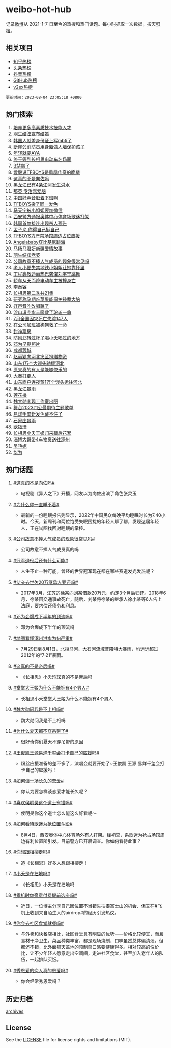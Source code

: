 # weibo-hot-hub

记录[微博](https://www.weibo.com)从 2021-1-7 日至今的热搜和热门话题。每小时抓取一次数据，按天[归档](archives)。

## 相关项目

- [知乎热榜](https://github.com/lonnyzhang423/zhihu-hot-hub)
- [头条热榜](https://github.com/lonnyzhang423/toutiao-hot-hub)
- [抖音热榜](https://github.com/lonnyzhang423/douyin-hot-hub)
- [GitHub热榜](https://github.com/lonnyzhang423/github-hot-hub)
- [v2ex热榜](https://github.com/lonnyzhang423/v2ex-hot-hub)


`更新时间：2023-08-04 23:05:18 +0800`

## 热门搜索

1. [培养更多高素质技术技能人才](https://m.weibo.cn/search?containerid=100103type%3D1%26t%3D10%26q%3D%23%E5%9F%B9%E5%85%BB%E6%9B%B4%E5%A4%9A%E9%AB%98%E7%B4%A0%E8%B4%A8%E6%8A%80%E6%9C%AF%E6%8A%80%E8%83%BD%E4%BA%BA%E6%89%8D%23&stream_entry_id=51&isnewpage=1&extparam=seat%3D1%26pos%3D0%26cate%3D10103%26dgr%3D0%26filter_type%3Drealtimehot%26c_type%3D51%26stream_entry_id%3D51%26display_time%3D1691161517%26pre_seqid%3D1691161517138027225177&luicode=10000011&lfid=106003type%253D25%2526t%253D3%2526disable_hot%253D1%2526filter_type%253Drealtimehot)
1. [羽生结弦宣布结婚](https://m.weibo.cn/search?containerid=100103type%3D1%26t%3D10%26q%3D%23%E7%BE%BD%E7%94%9F%E7%BB%93%E5%BC%A6%E5%AE%A3%E5%B8%83%E7%BB%93%E5%A9%9A%23&stream_entry_id=31&isnewpage=1&extparam=seat%3D1%26band_rank%3D1%26cate%3D5001%26lcate%3D5001%26stream_entry_id%3D31%26realpos%3D1%26pos%3D0%26q%3D%2523%25E7%25BE%25BD%25E7%2594%259F%25E7%25BB%2593%25E5%25BC%25A6%25E5%25AE%25A3%25E5%25B8%2583%25E7%25BB%2593%25E5%25A9%259A%2523%26flag%3D4%26dgr%3D0%26filter_type%3Drealtimehot%26c_type%3D31%26display_time%3D1691161517%26pre_seqid%3D1691161517138027225177&luicode=10000011&lfid=106003type%253D25%2526t%253D3%2526disable_hot%253D1%2526filter_type%253Drealtimehot)
1. [韩国人就差身份证上写mbti了](https://m.weibo.cn/search?containerid=100103type%3D1%26t%3D10%26q%3D%E9%9F%A9%E5%9B%BD%E4%BA%BA%E5%B0%B1%E5%B7%AE%E8%BA%AB%E4%BB%BD%E8%AF%81%E4%B8%8A%E5%86%99mbti%E4%BA%86&stream_entry_id=31&isnewpage=1&extparam=seat%3D1%26band_rank%3D2%26cate%3D5001%26lcate%3D5001%26stream_entry_id%3D31%26realpos%3D2%26pos%3D1%26q%3D%25E9%259F%25A9%25E5%259B%25BD%25E4%25BA%25BA%25E5%25B0%25B1%25E5%25B7%25AE%25E8%25BA%25AB%25E4%25BB%25BD%25E8%25AF%2581%25E4%25B8%258A%25E5%2586%2599mbti%25E4%25BA%2586%26flag%3D2%26dgr%3D0%26filter_type%3Drealtimehot%26c_type%3D31%26display_time%3D1691161517%26pre_seqid%3D1691161517138027225177&luicode=10000011&lfid=106003type%253D25%2526t%253D3%2526disable_hot%253D1%2526filter_type%253Drealtimehot)
1. [断崖旁消防员用身躯做人墙保护孩子](https://m.weibo.cn/search?containerid=100103type%3D1%26t%3D10%26q%3D%23%E6%96%AD%E5%B4%96%E6%97%81%E6%B6%88%E9%98%B2%E5%91%98%E7%94%A8%E8%BA%AB%E8%BA%AF%E5%81%9A%E4%BA%BA%E5%A2%99%E4%BF%9D%E6%8A%A4%E5%AD%A9%E5%AD%90%23&stream_entry_id=31&isnewpage=1&extparam=seat%3D1%26band_rank%3D3%26cate%3D5001%26lcate%3D5001%26stream_entry_id%3D31%26realpos%3D3%26pos%3D2%26q%3D%2523%25E6%2596%25AD%25E5%25B4%2596%25E6%2597%2581%25E6%25B6%2588%25E9%2598%25B2%25E5%2591%2598%25E7%2594%25A8%25E8%25BA%25AB%25E8%25BA%25AF%25E5%2581%259A%25E4%25BA%25BA%25E5%25A2%2599%25E4%25BF%259D%25E6%258A%25A4%25E5%25AD%25A9%25E5%25AD%2590%2523%26flag%3D32768%26dgr%3D0%26filter_type%3Drealtimehot%26c_type%3D31%26display_time%3D1691161517%26pre_seqid%3D1691161517138027225177&luicode=10000011&lfid=106003type%253D25%2526t%253D3%2526disable_hot%253D1%2526filter_type%253Drealtimehot)
1. [年轻就要AYA](https://m.weibo.cn/search?containerid=100103type%3D1%26t%3D10%26q%3D%23%E5%B9%B4%E8%BD%BB%E5%B0%B1%E8%A6%81AYA%23&stream_entry_id=31&isnewpage=1&extparam=seat%3D1%26band_rank%3D4%26cate%3D5001%26topic_ad%3D1%26lcate%3D5001%26stream_entry_id%3D31%26pos%3D3%26q%3D%2523%25E5%25B9%25B4%25E8%25BD%25BB%25E5%25B0%25B1%25E8%25A6%2581AYA%2523%26dgr%3D0%26adid%3D198352%26c_type%3D31%26filter_type%3Drealtimehot%26is_ad_pos%3D1%26display_time%3D1691161517%26pre_seqid%3D1691161517138027225177&luicode=10000011&lfid=106003type%253D25%2526t%253D3%2526disable_hot%253D1%2526filter_type%253Drealtimehot)
1. [终于等到长相思电动车名场面](https://m.weibo.cn/search?containerid=100103type%3D1%26t%3D10%26q%3D%23%E7%BB%88%E4%BA%8E%E7%AD%89%E5%88%B0%E9%95%BF%E7%9B%B8%E6%80%9D%E7%94%B5%E5%8A%A8%E8%BD%A6%E5%90%8D%E5%9C%BA%E9%9D%A2%23&stream_entry_id=31&isnewpage=1&extparam=seat%3D1%26band_rank%3D4%26cate%3D5001%26lcate%3D5001%26stream_entry_id%3D31%26realpos%3D4%26pos%3D4%26q%3D%2523%25E7%25BB%2588%25E4%25BA%258E%25E7%25AD%2589%25E5%2588%25B0%25E9%2595%25BF%25E7%259B%25B8%25E6%2580%259D%25E7%2594%25B5%25E5%258A%25A8%25E8%25BD%25A6%25E5%2590%258D%25E5%259C%25BA%25E9%259D%25A2%2523%26flag%3D1%26dgr%3D0%26filter_type%3Drealtimehot%26c_type%3D31%26display_time%3D1691161517%26pre_seqid%3D1691161517138027225177&luicode=10000011&lfid=106003type%253D25%2526t%253D3%2526disable_hot%253D1%2526filter_type%253Drealtimehot)
1. [B站崩了](https://m.weibo.cn/search?containerid=100103type%3D1%26t%3D10%26q%3DB%E7%AB%99%E5%B4%A9%E4%BA%86&stream_entry_id=31&isnewpage=1&extparam=seat%3D1%26band_rank%3D5%26cate%3D5001%26lcate%3D5001%26stream_entry_id%3D31%26realpos%3D5%26pos%3D5%26q%3DB%25E7%25AB%2599%25E5%25B4%25A9%25E4%25BA%2586%26flag%3D0%26dgr%3D0%26filter_type%3Drealtimehot%26c_type%3D31%26display_time%3D1691161517%26pre_seqid%3D1691161517138027225177&luicode=10000011&lfid=106003type%253D25%2526t%253D3%2526disable_hot%253D1%2526filter_type%253Drealtimehot)
1. [曾毅说TFBOYS是凤凰传奇的晚辈](https://m.weibo.cn/search?containerid=100103type%3D1%26t%3D10%26q%3D%23%E6%9B%BE%E6%AF%85%E8%AF%B4TFBOYS%E6%98%AF%E5%87%A4%E5%87%B0%E4%BC%A0%E5%A5%87%E7%9A%84%E6%99%9A%E8%BE%88%23&stream_entry_id=31&isnewpage=1&extparam=seat%3D1%26band_rank%3D6%26cate%3D5001%26lcate%3D5001%26stream_entry_id%3D31%26realpos%3D6%26pos%3D6%26q%3D%2523%25E6%259B%25BE%25E6%25AF%2585%25E8%25AF%25B4TFBOYS%25E6%2598%25AF%25E5%2587%25A4%25E5%2587%25B0%25E4%25BC%25A0%25E5%25A5%2587%25E7%259A%2584%25E6%2599%259A%25E8%25BE%2588%2523%26flag%3D1%26dgr%3D0%26filter_type%3Drealtimehot%26c_type%3D31%26display_time%3D1691161517%26pre_seqid%3D1691161517138027225177&luicode=10000011&lfid=106003type%253D25%2526t%253D3%2526disable_hot%253D1%2526filter_type%253Drealtimehot)
1. [这真的不是向佐吗](https://m.weibo.cn/search?containerid=100103type%3D1%26t%3D10%26q%3D%23%E8%BF%99%E7%9C%9F%E7%9A%84%E4%B8%8D%E6%98%AF%E5%90%91%E4%BD%90%E5%90%97%23&stream_entry_id=31&isnewpage=1&extparam=seat%3D1%26band_rank%3D7%26cate%3D5001%26lcate%3D5001%26stream_entry_id%3D31%26realpos%3D7%26pos%3D7%26q%3D%2523%25E8%25BF%2599%25E7%259C%259F%25E7%259A%2584%25E4%25B8%258D%25E6%2598%25AF%25E5%2590%2591%25E4%25BD%2590%25E5%2590%2597%2523%26flag%3D0%26dgr%3D0%26filter_type%3Drealtimehot%26c_type%3D31%26display_time%3D1691161517%26pre_seqid%3D1691161517138027225177&luicode=10000011&lfid=106003type%253D25%2526t%253D3%2526disable_hot%253D1%2526filter_type%253Drealtimehot)
1. [黑龙江已有4条江河发生洪水](https://m.weibo.cn/search?containerid=100103type%3D1%26t%3D10%26q%3D%23%E9%BB%91%E9%BE%99%E6%B1%9F%E5%B7%B2%E6%9C%894%E6%9D%A1%E6%B1%9F%E6%B2%B3%E5%8F%91%E7%94%9F%E6%B4%AA%E6%B0%B4%23&stream_entry_id=31&isnewpage=1&extparam=seat%3D1%26band_rank%3D8%26cate%3D5001%26lcate%3D5001%26stream_entry_id%3D31%26realpos%3D8%26pos%3D8%26q%3D%2523%25E9%25BB%2591%25E9%25BE%2599%25E6%25B1%259F%25E5%25B7%25B2%25E6%259C%25894%25E6%259D%25A1%25E6%25B1%259F%25E6%25B2%25B3%25E5%258F%2591%25E7%2594%259F%25E6%25B4%25AA%25E6%25B0%25B4%2523%26flag%3D0%26dgr%3D0%26filter_type%3Drealtimehot%26c_type%3D31%26display_time%3D1691161517%26pre_seqid%3D1691161517138027225177&luicode=10000011&lfid=106003type%253D25%2526t%253D3%2526disable_hot%253D1%2526filter_type%253Drealtimehot)
1. [那英 专治恋爱脑](https://m.weibo.cn/search?containerid=100103type%3D1%26t%3D10%26q%3D%E9%82%A3%E8%8B%B1+%E4%B8%93%E6%B2%BB%E6%81%8B%E7%88%B1%E8%84%91&stream_entry_id=31&isnewpage=1&extparam=seat%3D1%26band_rank%3D9%26cate%3D5001%26lcate%3D5001%26stream_entry_id%3D31%26realpos%3D9%26pos%3D9%26q%3D%25E9%2582%25A3%25E8%258B%25B1%2520%25E4%25B8%2593%25E6%25B2%25BB%25E6%2581%258B%25E7%2588%25B1%25E8%2584%2591%26flag%3D0%26dgr%3D0%26filter_type%3Drealtimehot%26c_type%3D31%26display_time%3D1691161517%26pre_seqid%3D1691161517138027225177&luicode=10000011&lfid=106003type%253D25%2526t%253D3%2526disable_hot%253D1%2526filter_type%253Drealtimehot)
1. [中国好声音赶着下班啊](https://m.weibo.cn/search?containerid=100103type%3D1%26t%3D10%26q%3D%E4%B8%AD%E5%9B%BD%E5%A5%BD%E5%A3%B0%E9%9F%B3%E8%B5%B6%E7%9D%80%E4%B8%8B%E7%8F%AD%E5%95%8A&stream_entry_id=31&isnewpage=1&extparam=seat%3D1%26band_rank%3D10%26cate%3D5001%26lcate%3D5001%26stream_entry_id%3D31%26realpos%3D10%26pos%3D10%26q%3D%25E4%25B8%25AD%25E5%259B%25BD%25E5%25A5%25BD%25E5%25A3%25B0%25E9%259F%25B3%25E8%25B5%25B6%25E7%259D%2580%25E4%25B8%258B%25E7%258F%25AD%25E5%2595%258A%26flag%3D0%26dgr%3D0%26filter_type%3Drealtimehot%26c_type%3D31%26display_time%3D1691161517%26pre_seqid%3D1691161517138027225177&luicode=10000011&lfid=106003type%253D25%2526t%253D3%2526disable_hot%253D1%2526filter_type%253Drealtimehot)
1. [TFBOYS染了同一发色](https://m.weibo.cn/search?containerid=100103type%3D1%26t%3D10%26q%3D%23TFBOYS%E6%9F%93%E4%BA%86%E5%90%8C%E4%B8%80%E5%8F%91%E8%89%B2%23&stream_entry_id=31&isnewpage=1&extparam=seat%3D1%26band_rank%3D11%26cate%3D5001%26lcate%3D5001%26stream_entry_id%3D31%26realpos%3D11%26pos%3D11%26q%3D%2523TFBOYS%25E6%259F%2593%25E4%25BA%2586%25E5%2590%258C%25E4%25B8%2580%25E5%258F%2591%25E8%2589%25B2%2523%26flag%3D2%26dgr%3D0%26filter_type%3Drealtimehot%26c_type%3D31%26display_time%3D1691161517%26pre_seqid%3D1691161517138027225177&luicode=10000011&lfid=106003type%253D25%2526t%253D3%2526disable_hot%253D1%2526filter_type%253Drealtimehot)
1. [马天宇被小姐姐要加微信](https://m.weibo.cn/search?containerid=100103type%3D1%26t%3D10%26q%3D%23%E9%A9%AC%E5%A4%A9%E5%AE%87%E8%A2%AB%E5%B0%8F%E5%A7%90%E5%A7%90%E8%A6%81%E5%8A%A0%E5%BE%AE%E4%BF%A1%23&stream_entry_id=31&isnewpage=1&extparam=seat%3D1%26band_rank%3D12%26cate%3D5001%26lcate%3D5001%26stream_entry_id%3D31%26realpos%3D12%26pos%3D12%26q%3D%2523%25E9%25A9%25AC%25E5%25A4%25A9%25E5%25AE%2587%25E8%25A2%25AB%25E5%25B0%258F%25E5%25A7%2590%25E5%25A7%2590%25E8%25A6%2581%25E5%258A%25A0%25E5%25BE%25AE%25E4%25BF%25A1%2523%26flag%3D2%26dgr%3D0%26filter_type%3Drealtimehot%26c_type%3D31%26display_time%3D1691161517%26pre_seqid%3D1691161517138027225177&luicode=10000011&lfid=106003type%253D25%2526t%253D3%2526disable_hot%253D1%2526filter_type%253Drealtimehot)
1. [西安警方通报奥体中心体育场歌迷打架](https://m.weibo.cn/search?containerid=100103type%3D1%26t%3D10%26q%3D%23%E8%A5%BF%E5%AE%89%E8%AD%A6%E6%96%B9%E9%80%9A%E6%8A%A5%E5%A5%A5%E4%BD%93%E4%B8%AD%E5%BF%83%E4%BD%93%E8%82%B2%E5%9C%BA%E6%AD%8C%E8%BF%B7%E6%89%93%E6%9E%B6%23&stream_entry_id=31&isnewpage=1&extparam=seat%3D1%26band_rank%3D13%26cate%3D5001%26lcate%3D5001%26stream_entry_id%3D31%26realpos%3D13%26pos%3D13%26q%3D%2523%25E8%25A5%25BF%25E5%25AE%2589%25E8%25AD%25A6%25E6%2596%25B9%25E9%2580%259A%25E6%258A%25A5%25E5%25A5%25A5%25E4%25BD%2593%25E4%25B8%25AD%25E5%25BF%2583%25E4%25BD%2593%25E8%2582%25B2%25E5%259C%25BA%25E6%25AD%258C%25E8%25BF%25B7%25E6%2589%2593%25E6%259E%25B6%2523%26flag%3D1%26dgr%3D0%26filter_type%3Drealtimehot%26c_type%3D31%26display_time%3D1691161517%26pre_seqid%3D1691161517138027225177&luicode=10000011&lfid=106003type%253D25%2526t%253D3%2526disable_hot%253D1%2526filter_type%253Drealtimehot)
1. [韩国首尔接连出现杀人预告](https://m.weibo.cn/search?containerid=100103type%3D1%26t%3D10%26q%3D%23%E9%9F%A9%E5%9B%BD%E9%A6%96%E5%B0%94%E6%8E%A5%E8%BF%9E%E5%87%BA%E7%8E%B0%E6%9D%80%E4%BA%BA%E9%A2%84%E5%91%8A%23&stream_entry_id=31&isnewpage=1&extparam=seat%3D1%26band_rank%3D14%26cate%3D5001%26lcate%3D5001%26stream_entry_id%3D31%26realpos%3D14%26pos%3D14%26q%3D%2523%25E9%259F%25A9%25E5%259B%25BD%25E9%25A6%2596%25E5%25B0%2594%25E6%258E%25A5%25E8%25BF%259E%25E5%2587%25BA%25E7%258E%25B0%25E6%259D%2580%25E4%25BA%25BA%25E9%25A2%2584%25E5%2591%258A%2523%26flag%3D0%26dgr%3D0%26filter_type%3Drealtimehot%26c_type%3D31%26display_time%3D1691161517%26pre_seqid%3D1691161517138027225177&luicode=10000011&lfid=106003type%253D25%2526t%253D3%2526disable_hot%253D1%2526filter_type%253Drealtimehot)
1. [孟子义 你得自己挺自己](https://m.weibo.cn/search?containerid=100103type%3D1%26t%3D10%26q%3D%E5%AD%9F%E5%AD%90%E4%B9%89+%E4%BD%A0%E5%BE%97%E8%87%AA%E5%B7%B1%E6%8C%BA%E8%87%AA%E5%B7%B1&stream_entry_id=31&isnewpage=1&extparam=seat%3D1%26band_rank%3D15%26cate%3D5001%26lcate%3D5001%26stream_entry_id%3D31%26realpos%3D15%26pos%3D15%26q%3D%25E5%25AD%259F%25E5%25AD%2590%25E4%25B9%2589%2520%25E4%25BD%25A0%25E5%25BE%2597%25E8%2587%25AA%25E5%25B7%25B1%25E6%258C%25BA%25E8%2587%25AA%25E5%25B7%25B1%26flag%3D1%26dgr%3D0%26filter_type%3Drealtimehot%26c_type%3D31%26display_time%3D1691161517%26pre_seqid%3D1691161517138027225177&luicode=10000011&lfid=106003type%253D25%2526t%253D3%2526disable_hot%253D1%2526filter_type%253Drealtimehot)
1. [TFBOYS方严禁场馆周边占位应援](https://m.weibo.cn/search?containerid=100103type%3D1%26t%3D10%26q%3D%23TFBOYS%E6%96%B9%E4%B8%A5%E7%A6%81%E5%9C%BA%E9%A6%86%E5%91%A8%E8%BE%B9%E5%8D%A0%E4%BD%8D%E5%BA%94%E6%8F%B4%23&stream_entry_id=31&isnewpage=1&extparam=seat%3D1%26band_rank%3D16%26cate%3D5001%26lcate%3D5001%26stream_entry_id%3D31%26realpos%3D16%26pos%3D16%26q%3D%2523TFBOYS%25E6%2596%25B9%25E4%25B8%25A5%25E7%25A6%2581%25E5%259C%25BA%25E9%25A6%2586%25E5%2591%25A8%25E8%25BE%25B9%25E5%258D%25A0%25E4%25BD%258D%25E5%25BA%2594%25E6%258F%25B4%2523%26flag%3D0%26dgr%3D0%26filter_type%3Drealtimehot%26c_type%3D31%26display_time%3D1691161517%26pre_seqid%3D1691161517138027225177&luicode=10000011&lfid=106003type%253D25%2526t%253D3%2526disable_hot%253D1%2526filter_type%253Drealtimehot)
1. [Angelababy穿比基尼跳海](https://m.weibo.cn/search?containerid=100103type%3D1%26t%3D10%26q%3D%23Angelababy%E7%A9%BF%E6%AF%94%E5%9F%BA%E5%B0%BC%E8%B7%B3%E6%B5%B7%23&stream_entry_id=31&isnewpage=1&extparam=seat%3D1%26band_rank%3D17%26cate%3D5001%26lcate%3D5001%26stream_entry_id%3D31%26realpos%3D17%26pos%3D17%26q%3D%2523Angelababy%25E7%25A9%25BF%25E6%25AF%2594%25E5%259F%25BA%25E5%25B0%25BC%25E8%25B7%25B3%25E6%25B5%25B7%2523%26flag%3D0%26dgr%3D0%26filter_type%3Drealtimehot%26c_type%3D31%26display_time%3D1691161517%26pre_seqid%3D1691161517138027225177&luicode=10000011&lfid=106003type%253D25%2526t%253D3%2526disable_hot%253D1%2526filter_type%253Drealtimehot)
1. [马杨马君妍新疆爱情故事](https://m.weibo.cn/search?containerid=100103type%3D1%26t%3D10%26q%3D%E9%A9%AC%E6%9D%A8%E9%A9%AC%E5%90%9B%E5%A6%8D%E6%96%B0%E7%96%86%E7%88%B1%E6%83%85%E6%95%85%E4%BA%8B&stream_entry_id=31&isnewpage=1&extparam=seat%3D1%26band_rank%3D18%26cate%3D5001%26lcate%3D5001%26stream_entry_id%3D31%26realpos%3D18%26pos%3D18%26q%3D%25E9%25A9%25AC%25E6%259D%25A8%25E9%25A9%25AC%25E5%2590%259B%25E5%25A6%258D%25E6%2596%25B0%25E7%2596%2586%25E7%2588%25B1%25E6%2583%2585%25E6%2595%2585%25E4%25BA%258B%26flag%3D1%26dgr%3D0%26filter_type%3Drealtimehot%26c_type%3D31%26display_time%3D1691161517%26pre_seqid%3D1691161517138027225177&luicode=10000011&lfid=106003type%253D25%2526t%253D3%2526disable_hot%253D1%2526filter_type%253Drealtimehot)
1. [羽生结弦老婆](https://m.weibo.cn/search?containerid=100103type%3D1%26t%3D10%26q%3D%23%E7%BE%BD%E7%94%9F%E7%BB%93%E5%BC%A6%E8%80%81%E5%A9%86%23&stream_entry_id=31&isnewpage=1&extparam=seat%3D1%26band_rank%3D19%26cate%3D5001%26lcate%3D5001%26stream_entry_id%3D31%26realpos%3D19%26pos%3D19%26q%3D%2523%25E7%25BE%25BD%25E7%2594%259F%25E7%25BB%2593%25E5%25BC%25A6%25E8%2580%2581%25E5%25A9%2586%2523%26flag%3D1%26dgr%3D0%26filter_type%3Drealtimehot%26c_type%3D31%26display_time%3D1691161517%26pre_seqid%3D1691161517138027225177&luicode=10000011&lfid=106003type%253D25%2526t%253D3%2526disable_hot%253D1%2526filter_type%253Drealtimehot)
1. [公司故意不捧人气成员的现象很常见吗](https://m.weibo.cn/search?containerid=100103type%3D1%26t%3D10%26q%3D%23%E5%85%AC%E5%8F%B8%E6%95%85%E6%84%8F%E4%B8%8D%E6%8D%A7%E4%BA%BA%E6%B0%94%E6%88%90%E5%91%98%E7%9A%84%E7%8E%B0%E8%B1%A1%E5%BE%88%E5%B8%B8%E8%A7%81%E5%90%97%23&stream_entry_id=31&isnewpage=1&extparam=seat%3D1%26band_rank%3D20%26cate%3D5001%26lcate%3D5001%26stream_entry_id%3D31%26realpos%3D20%26pos%3D20%26q%3D%2523%25E5%2585%25AC%25E5%258F%25B8%25E6%2595%2585%25E6%2584%258F%25E4%25B8%258D%25E6%258D%25A7%25E4%25BA%25BA%25E6%25B0%2594%25E6%2588%2590%25E5%2591%2598%25E7%259A%2584%25E7%258E%25B0%25E8%25B1%25A1%25E5%25BE%2588%25E5%25B8%25B8%25E8%25A7%2581%25E5%2590%2597%2523%26flag%3D1%26dgr%3D0%26filter_type%3Drealtimehot%26c_type%3D31%26display_time%3D1691161517%26pre_seqid%3D1691161517138027225177&luicode=10000011&lfid=106003type%253D25%2526t%253D3%2526disable_hot%253D1%2526filter_type%253Drealtimehot)
1. [老人小便失禁地铁小姐姐让她靠怀里](https://m.weibo.cn/search?containerid=100103type%3D1%26t%3D10%26q%3D%23%E8%80%81%E4%BA%BA%E5%B0%8F%E4%BE%BF%E5%A4%B1%E7%A6%81%E5%9C%B0%E9%93%81%E5%B0%8F%E5%A7%90%E5%A7%90%E8%AE%A9%E5%A5%B9%E9%9D%A0%E6%80%80%E9%87%8C%23&stream_entry_id=31&isnewpage=1&extparam=seat%3D1%26band_rank%3D21%26cate%3D5001%26lcate%3D5001%26stream_entry_id%3D31%26realpos%3D21%26pos%3D21%26q%3D%2523%25E8%2580%2581%25E4%25BA%25BA%25E5%25B0%258F%25E4%25BE%25BF%25E5%25A4%25B1%25E7%25A6%2581%25E5%259C%25B0%25E9%2593%2581%25E5%25B0%258F%25E5%25A7%2590%25E5%25A7%2590%25E8%25AE%25A9%25E5%25A5%25B9%25E9%259D%25A0%25E6%2580%2580%25E9%2587%258C%2523%26flag%3D32768%26dgr%3D0%26filter_type%3Drealtimehot%26c_type%3D31%26display_time%3D1691161517%26pre_seqid%3D1691161517138027225177&luicode=10000011&lfid=106003type%253D25%2526t%253D3%2526disable_hot%253D1%2526filter_type%253Drealtimehot)
1. [丁程鑫教迪丽热巴龚俊刘宇宁跳舞](https://m.weibo.cn/search?containerid=100103type%3D1%26t%3D10%26q%3D%23%E4%B8%81%E7%A8%8B%E9%91%AB%E6%95%99%E8%BF%AA%E4%B8%BD%E7%83%AD%E5%B7%B4%E9%BE%9A%E4%BF%8A%E5%88%98%E5%AE%87%E5%AE%81%E8%B7%B3%E8%88%9E%23&stream_entry_id=31&isnewpage=1&extparam=seat%3D1%26band_rank%3D22%26cate%3D5001%26lcate%3D5001%26stream_entry_id%3D31%26realpos%3D22%26pos%3D22%26q%3D%2523%25E4%25B8%2581%25E7%25A8%258B%25E9%2591%25AB%25E6%2595%2599%25E8%25BF%25AA%25E4%25B8%25BD%25E7%2583%25AD%25E5%25B7%25B4%25E9%25BE%259A%25E4%25BF%258A%25E5%2588%2598%25E5%25AE%2587%25E5%25AE%2581%25E8%25B7%25B3%25E8%2588%259E%2523%26flag%3D1%26dgr%3D0%26filter_type%3Drealtimehot%26c_type%3D31%26display_time%3D1691161517%26pre_seqid%3D1691161517138027225177&luicode=10000011&lfid=106003type%253D25%2526t%253D3%2526disable_hot%253D1%2526filter_type%253Drealtimehot)
1. [轿车从天而降电动车主被撞身亡](https://m.weibo.cn/search?containerid=100103type%3D1%26t%3D10%26q%3D%23%E8%BD%BF%E8%BD%A6%E4%BB%8E%E5%A4%A9%E8%80%8C%E9%99%8D%E7%94%B5%E5%8A%A8%E8%BD%A6%E4%B8%BB%E8%A2%AB%E6%92%9E%E8%BA%AB%E4%BA%A1%23&stream_entry_id=31&isnewpage=1&extparam=seat%3D1%26band_rank%3D23%26cate%3D5001%26lcate%3D5001%26stream_entry_id%3D31%26realpos%3D23%26pos%3D23%26q%3D%2523%25E8%25BD%25BF%25E8%25BD%25A6%25E4%25BB%258E%25E5%25A4%25A9%25E8%2580%258C%25E9%2599%258D%25E7%2594%25B5%25E5%258A%25A8%25E8%25BD%25A6%25E4%25B8%25BB%25E8%25A2%25AB%25E6%2592%259E%25E8%25BA%25AB%25E4%25BA%25A1%2523%26flag%3D1%26dgr%3D0%26filter_type%3Drealtimehot%26c_type%3D31%26display_time%3D1691161517%26pre_seqid%3D1691161517138027225177&luicode=10000011&lfid=106003type%253D25%2526t%253D3%2526disable_hot%253D1%2526filter_type%253Drealtimehot)
1. [李泰容](https://m.weibo.cn/search?containerid=100103type%3D1%26t%3D10%26q%3D%E6%9D%8E%E6%B3%B0%E5%AE%B9&stream_entry_id=31&isnewpage=1&extparam=seat%3D1%26band_rank%3D24%26cate%3D5001%26lcate%3D5001%26stream_entry_id%3D31%26realpos%3D24%26pos%3D24%26q%3D%25E6%259D%258E%25E6%25B3%25B0%25E5%25AE%25B9%26flag%3D1%26dgr%3D0%26filter_type%3Drealtimehot%26c_type%3D31%26display_time%3D1691161517%26pre_seqid%3D1691161517138027225177&luicode=10000011&lfid=106003type%253D25%2526t%253D3%2526disable_hot%253D1%2526filter_type%253Drealtimehot)
1. [长相思第二季共21集](https://m.weibo.cn/search?containerid=100103type%3D1%26t%3D10%26q%3D%23%E9%95%BF%E7%9B%B8%E6%80%9D%E7%AC%AC%E4%BA%8C%E5%AD%A3%E5%85%B121%E9%9B%86%23&stream_entry_id=31&isnewpage=1&extparam=seat%3D1%26band_rank%3D25%26cate%3D5001%26lcate%3D5001%26stream_entry_id%3D31%26realpos%3D25%26pos%3D25%26q%3D%2523%25E9%2595%25BF%25E7%259B%25B8%25E6%2580%259D%25E7%25AC%25AC%25E4%25BA%258C%25E5%25AD%25A3%25E5%2585%25B121%25E9%259B%2586%2523%26flag%3D0%26dgr%3D0%26filter_type%3Drealtimehot%26c_type%3D31%26display_time%3D1691161517%26pre_seqid%3D1691161517138027225177&luicode=10000011&lfid=106003type%253D25%2526t%253D3%2526disable_hot%253D1%2526filter_type%253Drealtimehot)
1. [研究称孕期吃苹果能保护孙辈大脑](https://m.weibo.cn/search?containerid=100103type%3D1%26t%3D10%26q%3D%23%E7%A0%94%E7%A9%B6%E7%A7%B0%E5%AD%95%E6%9C%9F%E5%90%83%E8%8B%B9%E6%9E%9C%E8%83%BD%E4%BF%9D%E6%8A%A4%E5%AD%99%E8%BE%88%E5%A4%A7%E8%84%91%23&stream_entry_id=31&isnewpage=1&extparam=seat%3D1%26band_rank%3D26%26cate%3D5001%26lcate%3D5001%26stream_entry_id%3D31%26realpos%3D26%26pos%3D26%26q%3D%2523%25E7%25A0%2594%25E7%25A9%25B6%25E7%25A7%25B0%25E5%25AD%2595%25E6%259C%259F%25E5%2590%2583%25E8%258B%25B9%25E6%259E%259C%25E8%2583%25BD%25E4%25BF%259D%25E6%258A%25A4%25E5%25AD%2599%25E8%25BE%2588%25E5%25A4%25A7%25E8%2584%2591%2523%26flag%3D0%26dgr%3D0%26filter_type%3Drealtimehot%26c_type%3D31%26display_time%3D1691161517%26pre_seqid%3D1691161517138027225177&luicode=10000011&lfid=106003type%253D25%2526t%253D3%2526disable_hot%253D1%2526filter_type%253Drealtimehot)
1. [好声音咋改唱跳了](https://m.weibo.cn/search?containerid=100103type%3D1%26t%3D10%26q%3D%E5%A5%BD%E5%A3%B0%E9%9F%B3%E5%92%8B%E6%94%B9%E5%94%B1%E8%B7%B3%E4%BA%86&stream_entry_id=31&isnewpage=1&extparam=seat%3D1%26band_rank%3D27%26cate%3D5001%26lcate%3D5001%26stream_entry_id%3D31%26realpos%3D27%26pos%3D27%26q%3D%25E5%25A5%25BD%25E5%25A3%25B0%25E9%259F%25B3%25E5%2592%258B%25E6%2594%25B9%25E5%2594%25B1%25E8%25B7%25B3%25E4%25BA%2586%26flag%3D1%26dgr%3D0%26filter_type%3Drealtimehot%26c_type%3D31%26display_time%3D1691161517%26pre_seqid%3D1691161517138027225177&luicode=10000011&lfid=106003type%253D25%2526t%253D3%2526disable_hot%253D1%2526filter_type%253Drealtimehot)
1. [涂山璟赤水丰隆救了玱玹一命](https://m.weibo.cn/search?containerid=100103type%3D1%26t%3D10%26q%3D%23%E6%B6%82%E5%B1%B1%E7%92%9F%E8%B5%A4%E6%B0%B4%E4%B8%B0%E9%9A%86%E6%95%91%E4%BA%86%E7%8E%B1%E7%8E%B9%E4%B8%80%E5%91%BD%23&stream_entry_id=31&isnewpage=1&extparam=seat%3D1%26band_rank%3D28%26cate%3D5001%26lcate%3D5001%26stream_entry_id%3D31%26realpos%3D28%26pos%3D28%26q%3D%2523%25E6%25B6%2582%25E5%25B1%25B1%25E7%2592%259F%25E8%25B5%25A4%25E6%25B0%25B4%25E4%25B8%25B0%25E9%259A%2586%25E6%2595%2591%25E4%25BA%2586%25E7%258E%25B1%25E7%258E%25B9%25E4%25B8%2580%25E5%2591%25BD%2523%26flag%3D1%26dgr%3D0%26filter_type%3Drealtimehot%26c_type%3D31%26display_time%3D1691161517%26pre_seqid%3D1691161517138027225177&luicode=10000011&lfid=106003type%253D25%2526t%253D3%2526disable_hot%253D1%2526filter_type%253Drealtimehot)
1. [7月全国因灾死亡失踪147人](https://m.weibo.cn/search?containerid=100103type%3D1%26t%3D10%26q%3D%237%E6%9C%88%E5%85%A8%E5%9B%BD%E5%9B%A0%E7%81%BE%E6%AD%BB%E4%BA%A1%E5%A4%B1%E8%B8%AA147%E4%BA%BA%23&stream_entry_id=31&isnewpage=1&extparam=seat%3D1%26band_rank%3D29%26cate%3D5001%26lcate%3D5001%26stream_entry_id%3D31%26realpos%3D29%26pos%3D29%26q%3D%25237%25E6%259C%2588%25E5%2585%25A8%25E5%259B%25BD%25E5%259B%25A0%25E7%2581%25BE%25E6%25AD%25BB%25E4%25BA%25A1%25E5%25A4%25B1%25E8%25B8%25AA147%25E4%25BA%25BA%2523%26flag%3D1%26dgr%3D0%26filter_type%3Drealtimehot%26c_type%3D31%26display_time%3D1691161517%26pre_seqid%3D1691161517138027225177&luicode=10000011&lfid=106003type%253D25%2526t%253D3%2526disable_hot%253D1%2526filter_type%253Drealtimehot)
1. [在公司加班被狗狗救了一命](https://m.weibo.cn/search?containerid=100103type%3D1%26t%3D10%26q%3D%23%E5%9C%A8%E5%85%AC%E5%8F%B8%E5%8A%A0%E7%8F%AD%E8%A2%AB%E7%8B%97%E7%8B%97%E6%95%91%E4%BA%86%E4%B8%80%E5%91%BD%23&stream_entry_id=31&isnewpage=1&extparam=seat%3D1%26band_rank%3D30%26cate%3D5001%26lcate%3D5001%26stream_entry_id%3D31%26realpos%3D30%26pos%3D30%26q%3D%2523%25E5%259C%25A8%25E5%2585%25AC%25E5%258F%25B8%25E5%258A%25A0%25E7%258F%25AD%25E8%25A2%25AB%25E7%258B%2597%25E7%258B%2597%25E6%2595%2591%25E4%25BA%2586%25E4%25B8%2580%25E5%2591%25BD%2523%26flag%3D1%26dgr%3D0%26filter_type%3Drealtimehot%26c_type%3D31%26display_time%3D1691161517%26pre_seqid%3D1691161517138027225177&luicode=10000011&lfid=106003type%253D25%2526t%253D3%2526disable_hot%253D1%2526filter_type%253Drealtimehot)
1. [封神票房](https://m.weibo.cn/search?containerid=100103type%3D1%26t%3D10%26q%3D%E5%B0%81%E7%A5%9E%E7%A5%A8%E6%88%BF&stream_entry_id=31&isnewpage=1&extparam=seat%3D1%26band_rank%3D31%26cate%3D5001%26lcate%3D5001%26stream_entry_id%3D31%26realpos%3D31%26pos%3D31%26q%3D%25E5%25B0%2581%25E7%25A5%259E%25E7%25A5%25A8%25E6%2588%25BF%26flag%3D0%26dgr%3D0%26filter_type%3Drealtimehot%26c_type%3D31%26display_time%3D1691161517%26pre_seqid%3D1691161517138027225177&luicode=10000011&lfid=106003type%253D25%2526t%253D3%2526disable_hot%253D1%2526filter_type%253Drealtimehot)
1. [防风邶转过杯子喝小夭喝过的地方](https://m.weibo.cn/search?containerid=100103type%3D1%26t%3D10%26q%3D%23%E9%98%B2%E9%A3%8E%E9%82%B6%E8%BD%AC%E8%BF%87%E6%9D%AF%E5%AD%90%E5%96%9D%E5%B0%8F%E5%A4%AD%E5%96%9D%E8%BF%87%E7%9A%84%E5%9C%B0%E6%96%B9%23&stream_entry_id=31&isnewpage=1&extparam=seat%3D1%26band_rank%3D32%26cate%3D5001%26lcate%3D5001%26stream_entry_id%3D31%26realpos%3D32%26pos%3D32%26q%3D%2523%25E9%2598%25B2%25E9%25A3%258E%25E9%2582%25B6%25E8%25BD%25AC%25E8%25BF%2587%25E6%259D%25AF%25E5%25AD%2590%25E5%2596%259D%25E5%25B0%258F%25E5%25A4%25AD%25E5%2596%259D%25E8%25BF%2587%25E7%259A%2584%25E5%259C%25B0%25E6%2596%25B9%2523%26flag%3D1%26dgr%3D0%26filter_type%3Drealtimehot%26c_type%3D31%26display_time%3D1691161517%26pre_seqid%3D1691161517138027225177&luicode=10000011&lfid=106003type%253D25%2526t%253D3%2526disable_hot%253D1%2526filter_type%253Drealtimehot)
1. [邓为早期照片](https://m.weibo.cn/search?containerid=100103type%3D1%26t%3D10%26q%3D%E9%82%93%E4%B8%BA%E6%97%A9%E6%9C%9F%E7%85%A7%E7%89%87&stream_entry_id=31&isnewpage=1&extparam=seat%3D1%26band_rank%3D33%26cate%3D5001%26lcate%3D5001%26stream_entry_id%3D31%26realpos%3D33%26pos%3D33%26q%3D%25E9%2582%2593%25E4%25B8%25BA%25E6%2597%25A9%25E6%259C%259F%25E7%2585%25A7%25E7%2589%2587%26flag%3D0%26dgr%3D0%26filter_type%3Drealtimehot%26c_type%3D31%26display_time%3D1691161517%26pre_seqid%3D1691161517138027225177&luicode=10000011&lfid=106003type%253D25%2526t%253D3%2526disable_hot%253D1%2526filter_type%253Drealtimehot)
1. [成都蓉城](https://m.weibo.cn/search?containerid=100103type%3D1%26t%3D10%26q%3D%23%E6%88%90%E9%83%BD%E8%93%89%E5%9F%8E%23&stream_entry_id=31&isnewpage=1&extparam=seat%3D1%26band_rank%3D34%26cate%3D5001%26lcate%3D5001%26stream_entry_id%3D31%26realpos%3D34%26pos%3D34%26q%3D%2523%25E6%2588%2590%25E9%2583%25BD%25E8%2593%2589%25E5%259F%258E%2523%26flag%3D1%26dgr%3D0%26filter_type%3Drealtimehot%26c_type%3D31%26display_time%3D1691161517%26pre_seqid%3D1691161517138027225177&luicode=10000011&lfid=106003type%253D25%2526t%253D3%2526disable_hot%253D1%2526filter_type%253Drealtimehot)
1. [赵丽颖向河北灾区捐赠物资](https://m.weibo.cn/search?containerid=100103type%3D1%26t%3D10%26q%3D%23%E8%B5%B5%E4%B8%BD%E9%A2%96%E5%90%91%E6%B2%B3%E5%8C%97%E7%81%BE%E5%8C%BA%E6%8D%90%E8%B5%A0%E7%89%A9%E8%B5%84%23&stream_entry_id=31&isnewpage=1&extparam=seat%3D1%26band_rank%3D35%26cate%3D5001%26lcate%3D5001%26stream_entry_id%3D31%26realpos%3D35%26pos%3D35%26q%3D%2523%25E8%25B5%25B5%25E4%25B8%25BD%25E9%25A2%2596%25E5%2590%2591%25E6%25B2%25B3%25E5%258C%2597%25E7%2581%25BE%25E5%258C%25BA%25E6%258D%2590%25E8%25B5%25A0%25E7%2589%25A9%25E8%25B5%2584%2523%26flag%3D0%26dgr%3D0%26filter_type%3Drealtimehot%26c_type%3D31%26display_time%3D1691161517%26pre_seqid%3D1691161517138027225177&luicode=10000011&lfid=106003type%253D25%2526t%253D3%2526disable_hot%253D1%2526filter_type%253Drealtimehot)
1. [山东1万个大馒头驰援河北](https://m.weibo.cn/search?containerid=100103type%3D1%26t%3D10%26q%3D%23%E5%B1%B1%E4%B8%9C1%E4%B8%87%E4%B8%AA%E5%A4%A7%E9%A6%92%E5%A4%B4%E9%A9%B0%E6%8F%B4%E6%B2%B3%E5%8C%97%23&stream_entry_id=31&isnewpage=1&extparam=seat%3D1%26band_rank%3D36%26cate%3D5001%26lcate%3D5001%26stream_entry_id%3D31%26realpos%3D36%26pos%3D36%26q%3D%2523%25E5%25B1%25B1%25E4%25B8%259C1%25E4%25B8%2587%25E4%25B8%25AA%25E5%25A4%25A7%25E9%25A6%2592%25E5%25A4%25B4%25E9%25A9%25B0%25E6%258F%25B4%25E6%25B2%25B3%25E5%258C%2597%2523%26flag%3D32768%26dgr%3D0%26filter_type%3Drealtimehot%26c_type%3D31%26display_time%3D1691161517%26pre_seqid%3D1691161517138027225177&luicode=10000011&lfid=106003type%253D25%2526t%253D3%2526disable_hot%253D1%2526filter_type%253Drealtimehot)
1. [原来真的有人是能够快乐的](https://m.weibo.cn/search?containerid=100103type%3D1%26t%3D10%26q%3D%E5%8E%9F%E6%9D%A5%E7%9C%9F%E7%9A%84%E6%9C%89%E4%BA%BA%E6%98%AF%E8%83%BD%E5%A4%9F%E5%BF%AB%E4%B9%90%E7%9A%84&stream_entry_id=31&isnewpage=1&extparam=seat%3D1%26band_rank%3D37%26cate%3D5001%26lcate%3D5001%26stream_entry_id%3D31%26realpos%3D37%26pos%3D37%26q%3D%25E5%258E%259F%25E6%259D%25A5%25E7%259C%259F%25E7%259A%2584%25E6%259C%2589%25E4%25BA%25BA%25E6%2598%25AF%25E8%2583%25BD%25E5%25A4%259F%25E5%25BF%25AB%25E4%25B9%2590%25E7%259A%2584%26flag%3D1%26dgr%3D0%26filter_type%3Drealtimehot%26c_type%3D31%26display_time%3D1691161517%26pre_seqid%3D1691161517138027225177&luicode=10000011&lfid=106003type%253D25%2526t%253D3%2526disable_hot%253D1%2526filter_type%253Drealtimehot)
1. [大奉打更人](https://m.weibo.cn/search?containerid=100103type%3D1%26t%3D10%26q%3D%E5%A4%A7%E5%A5%89%E6%89%93%E6%9B%B4%E4%BA%BA&stream_entry_id=31&isnewpage=1&extparam=seat%3D1%26band_rank%3D38%26cate%3D5001%26lcate%3D5001%26stream_entry_id%3D31%26realpos%3D38%26pos%3D38%26q%3D%25E5%25A4%25A7%25E5%25A5%2589%25E6%2589%2593%25E6%259B%25B4%25E4%25BA%25BA%26flag%3D0%26dgr%3D0%26filter_type%3Drealtimehot%26c_type%3D31%26display_time%3D1691161517%26pre_seqid%3D1691161517138027225177&luicode=10000011&lfid=106003type%253D25%2526t%253D3%2526disable_hot%253D1%2526filter_type%253Drealtimehot)
1. [山东商户连夜蒸1万个馒头运往河北](https://m.weibo.cn/search?containerid=100103type%3D1%26t%3D10%26q%3D%23%E5%B1%B1%E4%B8%9C%E5%95%86%E6%88%B7%E8%BF%9E%E5%A4%9C%E8%92%B81%E4%B8%87%E4%B8%AA%E9%A6%92%E5%A4%B4%E8%BF%90%E5%BE%80%E6%B2%B3%E5%8C%97%23&stream_entry_id=31&isnewpage=1&extparam=seat%3D1%26band_rank%3D39%26cate%3D5001%26lcate%3D5001%26stream_entry_id%3D31%26realpos%3D39%26pos%3D39%26q%3D%2523%25E5%25B1%25B1%25E4%25B8%259C%25E5%2595%2586%25E6%2588%25B7%25E8%25BF%259E%25E5%25A4%259C%25E8%2592%25B81%25E4%25B8%2587%25E4%25B8%25AA%25E9%25A6%2592%25E5%25A4%25B4%25E8%25BF%2590%25E5%25BE%2580%25E6%25B2%25B3%25E5%258C%2597%2523%26flag%3D32768%26dgr%3D0%26filter_type%3Drealtimehot%26c_type%3D31%26display_time%3D1691161517%26pre_seqid%3D1691161517138027225177&luicode=10000011&lfid=106003type%253D25%2526t%253D3%2526disable_hot%253D1%2526filter_type%253Drealtimehot)
1. [黑龙江暴雨](https://m.weibo.cn/search?containerid=100103type%3D1%26t%3D10%26q%3D%E9%BB%91%E9%BE%99%E6%B1%9F%E6%9A%B4%E9%9B%A8&stream_entry_id=31&isnewpage=1&extparam=seat%3D1%26band_rank%3D40%26cate%3D5001%26lcate%3D5001%26stream_entry_id%3D31%26realpos%3D40%26pos%3D40%26q%3D%25E9%25BB%2591%25E9%25BE%2599%25E6%25B1%259F%25E6%259A%25B4%25E9%259B%25A8%26flag%3D0%26dgr%3D0%26filter_type%3Drealtimehot%26c_type%3D31%26display_time%3D1691161517%26pre_seqid%3D1691161517138027225177&luicode=10000011&lfid=106003type%253D25%2526t%253D3%2526disable_hot%253D1%2526filter_type%253Drealtimehot)
1. [莲花楼](https://m.weibo.cn/search?containerid=100103type%3D1%26t%3D10%26q%3D%E8%8E%B2%E8%8A%B1%E6%A5%BC&stream_entry_id=31&isnewpage=1&extparam=seat%3D1%26band_rank%3D41%26cate%3D5001%26lcate%3D5001%26stream_entry_id%3D31%26realpos%3D41%26pos%3D41%26q%3D%25E8%258E%25B2%25E8%258A%25B1%25E6%25A5%25BC%26flag%3D1%26dgr%3D0%26filter_type%3Drealtimehot%26c_type%3D31%26display_time%3D1691161517%26pre_seqid%3D1691161517138027225177&luicode=10000011&lfid=106003type%253D25%2526t%253D3%2526disable_hot%253D1%2526filter_type%253Drealtimehot)
1. [魏大勋李现工作室出图](https://m.weibo.cn/search?containerid=100103type%3D1%26t%3D10%26q%3D%23%E9%AD%8F%E5%A4%A7%E5%8B%8B%E6%9D%8E%E7%8E%B0%E5%B7%A5%E4%BD%9C%E5%AE%A4%E5%87%BA%E5%9B%BE%23&stream_entry_id=31&isnewpage=1&extparam=seat%3D1%26band_rank%3D42%26cate%3D5001%26lcate%3D5001%26stream_entry_id%3D31%26realpos%3D42%26pos%3D42%26q%3D%2523%25E9%25AD%258F%25E5%25A4%25A7%25E5%258B%258B%25E6%259D%258E%25E7%258E%25B0%25E5%25B7%25A5%25E4%25BD%259C%25E5%25AE%25A4%25E5%2587%25BA%25E5%259B%25BE%2523%26flag%3D0%26dgr%3D0%26filter_type%3Drealtimehot%26c_type%3D31%26display_time%3D1691161517%26pre_seqid%3D1691161517138027225177&luicode=10000011&lfid=106003type%253D25%2526t%253D3%2526disable_hot%253D1%2526filter_type%253Drealtimehot)
1. [舞台2023四公最期待主题歌单](https://m.weibo.cn/search?containerid=100103type%3D1%26t%3D10%26q%3D%23%E8%88%9E%E5%8F%B02023%E5%9B%9B%E5%85%AC%E6%9C%80%E6%9C%9F%E5%BE%85%E4%B8%BB%E9%A2%98%E6%AD%8C%E5%8D%95%23&stream_entry_id=31&isnewpage=1&extparam=seat%3D1%26band_rank%3D43%26cate%3D5001%26lcate%3D5001%26stream_entry_id%3D31%26realpos%3D43%26pos%3D43%26q%3D%2523%25E8%2588%259E%25E5%258F%25B02023%25E5%259B%259B%25E5%2585%25AC%25E6%259C%2580%25E6%259C%259F%25E5%25BE%2585%25E4%25B8%25BB%25E9%25A2%2598%25E6%25AD%258C%25E5%258D%2595%2523%26flag%3D1%26dgr%3D0%26filter_type%3Drealtimehot%26c_type%3D31%26display_time%3D1691161517%26pre_seqid%3D1691161517138027225177&luicode=10000011&lfid=106003type%253D25%2526t%253D3%2526disable_hot%253D1%2526filter_type%253Drealtimehot)
1. [易烊千玺新发色藏不住了](https://m.weibo.cn/search?containerid=100103type%3D1%26t%3D10%26q%3D%23%E6%98%93%E7%83%8A%E5%8D%83%E7%8E%BA%E6%96%B0%E5%8F%91%E8%89%B2%E8%97%8F%E4%B8%8D%E4%BD%8F%E4%BA%86%23&stream_entry_id=31&isnewpage=1&extparam=seat%3D1%26band_rank%3D44%26cate%3D5001%26lcate%3D5001%26stream_entry_id%3D31%26realpos%3D44%26pos%3D44%26q%3D%2523%25E6%2598%2593%25E7%2583%258A%25E5%258D%2583%25E7%258E%25BA%25E6%2596%25B0%25E5%258F%2591%25E8%2589%25B2%25E8%2597%258F%25E4%25B8%258D%25E4%25BD%258F%25E4%25BA%2586%2523%26flag%3D0%26dgr%3D0%26filter_type%3Drealtimehot%26c_type%3D31%26display_time%3D1691161517%26pre_seqid%3D1691161517138027225177&luicode=10000011&lfid=106003type%253D25%2526t%253D3%2526disable_hot%253D1%2526filter_type%253Drealtimehot)
1. [石家庄暴雨](https://m.weibo.cn/search?containerid=100103type%3D1%26t%3D10%26q%3D%E7%9F%B3%E5%AE%B6%E5%BA%84%E6%9A%B4%E9%9B%A8&stream_entry_id=31&isnewpage=1&extparam=seat%3D1%26band_rank%3D45%26cate%3D5001%26lcate%3D5001%26stream_entry_id%3D31%26realpos%3D45%26pos%3D45%26q%3D%25E7%259F%25B3%25E5%25AE%25B6%25E5%25BA%2584%25E6%259A%25B4%25E9%259B%25A8%26flag%3D0%26dgr%3D0%26filter_type%3Drealtimehot%26c_type%3D31%26display_time%3D1691161517%26pre_seqid%3D1691161517138027225177&luicode=10000011&lfid=106003type%253D25%2526t%253D3%2526disable_hot%253D1%2526filter_type%253Drealtimehot)
1. [欧钰珊](https://m.weibo.cn/search?containerid=100103type%3D1%26t%3D10%26q%3D%E6%AC%A7%E9%92%B0%E7%8F%8A&stream_entry_id=31&isnewpage=1&extparam=seat%3D1%26band_rank%3D46%26cate%3D5001%26lcate%3D5001%26stream_entry_id%3D31%26realpos%3D46%26pos%3D46%26q%3D%25E6%25AC%25A7%25E9%2592%25B0%25E7%258F%258A%26flag%3D1%26dgr%3D0%26filter_type%3Drealtimehot%26c_type%3D31%26display_time%3D1691161517%26pre_seqid%3D1691161517138027225177&luicode=10000011&lfid=106003type%253D25%2526t%253D3%2526disable_hot%253D1%2526filter_type%253Drealtimehot)
1. [长相思小夭王姬归来幕后花絮](https://m.weibo.cn/search?containerid=100103type%3D1%26t%3D10%26q%3D%23%E9%95%BF%E7%9B%B8%E6%80%9D%E5%B0%8F%E5%A4%AD%E7%8E%8B%E5%A7%AC%E5%BD%92%E6%9D%A5%E5%B9%95%E5%90%8E%E8%8A%B1%E7%B5%AE%23&stream_entry_id=31&isnewpage=1&extparam=seat%3D1%26band_rank%3D47%26cate%3D5001%26lcate%3D5001%26stream_entry_id%3D31%26realpos%3D47%26pos%3D47%26q%3D%2523%25E9%2595%25BF%25E7%259B%25B8%25E6%2580%259D%25E5%25B0%258F%25E5%25A4%25AD%25E7%258E%258B%25E5%25A7%25AC%25E5%25BD%2592%25E6%259D%25A5%25E5%25B9%2595%25E5%2590%258E%25E8%258A%25B1%25E7%25B5%25AE%2523%26flag%3D1%26dgr%3D0%26filter_type%3Drealtimehot%26c_type%3D31%26display_time%3D1691161517%26pre_seqid%3D1691161517138027225177&luicode=10000011&lfid=106003type%253D25%2526t%253D3%2526disable_hot%253D1%2526filter_type%253Drealtimehot)
1. [淄博大哥带4车物资送往涿州](https://m.weibo.cn/search?containerid=100103type%3D1%26t%3D10%26q%3D%23%E6%B7%84%E5%8D%9A%E5%A4%A7%E5%93%A5%E5%B8%A64%E8%BD%A6%E7%89%A9%E8%B5%84%E9%80%81%E5%BE%80%E6%B6%BF%E5%B7%9E%23&stream_entry_id=31&isnewpage=1&extparam=seat%3D1%26band_rank%3D48%26cate%3D5001%26lcate%3D5001%26stream_entry_id%3D31%26realpos%3D48%26pos%3D48%26q%3D%2523%25E6%25B7%2584%25E5%258D%259A%25E5%25A4%25A7%25E5%2593%25A5%25E5%25B8%25A64%25E8%25BD%25A6%25E7%2589%25A9%25E8%25B5%2584%25E9%2580%2581%25E5%25BE%2580%25E6%25B6%25BF%25E5%25B7%259E%2523%26flag%3D32768%26dgr%3D0%26filter_type%3Drealtimehot%26c_type%3D31%26display_time%3D1691161517%26pre_seqid%3D1691161517138027225177&luicode=10000011&lfid=106003type%253D25%2526t%253D3%2526disable_hot%253D1%2526filter_type%253Drealtimehot)
1. [吴艳妮](https://m.weibo.cn/search?containerid=100103type%3D1%26t%3D10%26q%3D%E5%90%B4%E8%89%B3%E5%A6%AE&stream_entry_id=31&isnewpage=1&extparam=seat%3D1%26band_rank%3D49%26cate%3D5001%26lcate%3D5001%26stream_entry_id%3D31%26realpos%3D49%26pos%3D49%26q%3D%25E5%2590%25B4%25E8%2589%25B3%25E5%25A6%25AE%26flag%3D0%26dgr%3D0%26filter_type%3Drealtimehot%26c_type%3D31%26display_time%3D1691161517%26pre_seqid%3D1691161517138027225177&luicode=10000011&lfid=106003type%253D25%2526t%253D3%2526disable_hot%253D1%2526filter_type%253Drealtimehot)
1. [华为](https://m.weibo.cn/search?containerid=100103type%3D1%26t%3D10%26q%3D%E5%8D%8E%E4%B8%BA&stream_entry_id=31&isnewpage=1&extparam=seat%3D1%26band_rank%3D50%26cate%3D5001%26lcate%3D5001%26stream_entry_id%3D31%26realpos%3D50%26pos%3D50%26q%3D%25E5%258D%258E%25E4%25B8%25BA%26flag%3D0%26dgr%3D0%26filter_type%3Drealtimehot%26c_type%3D31%26display_time%3D1691161517%26pre_seqid%3D1691161517138027225177&luicode=10000011&lfid=106003type%253D25%2526t%253D3%2526disable_hot%253D1%2526filter_type%253Drealtimehot)

## 热门话题

1. [#这真的不是向佐吗#](https://m.weibo.cn/search?containerid=231522type%3D1%26t%3D10%26q%3D%23%E8%BF%99%E7%9C%9F%E7%9A%84%E4%B8%8D%E6%98%AF%E5%90%91%E4%BD%90%E5%90%97%23&stream_entry_id=128&isnewpage=1&extparam=seat%3D1%26pos%3D1-0-0%26cate%3D5004%26dgr%3D0%26lcate%3D5004%26c_type%3D128%26unitid%3D1691148485465%26display_time%3D1691161518%26pre_seqid%3D1691161518516017598223&luicode=10000011&lfid=231648_-_4)
    - 电视剧《异人之下》开播，网友以为向佐出演了角色张灵玉

1. [#为什么你一直睡不着#](https://m.weibo.cn/search?containerid=231522type%3D1%26t%3D10%26q%3D%23%E4%B8%BA%E4%BB%80%E4%B9%88%E4%BD%A0%E4%B8%80%E7%9B%B4%E7%9D%A1%E4%B8%8D%E7%9D%80%23&stream_entry_id=128&isnewpage=1&extparam=seat%3D1%26pos%3D1-0-1%26cate%3D5004%26dgr%3D0%26lcate%3D5004%26c_type%3D128%26unitid%3D1691134117999%26display_time%3D1691161518%26pre_seqid%3D1691161518516017598223&luicode=10000011&lfid=231648_-_4)
    - 最新的一份睡眠报告则显示，2022年中国民众每晚平均睡眠时长为7.40小时。今天，新周刊和两位饱受失眠困扰的年轻人聊了聊，发现这届年轻人，正在试图找回对睡眠的掌控。

1. [#公司故意不捧人气成员的现象很常见吗#](https://m.weibo.cn/search?containerid=231522type%3D1%26t%3D10%26q%3D%23%E5%85%AC%E5%8F%B8%E6%95%85%E6%84%8F%E4%B8%8D%E6%8D%A7%E4%BA%BA%E6%B0%94%E6%88%90%E5%91%98%E7%9A%84%E7%8E%B0%E8%B1%A1%E5%BE%88%E5%B8%B8%E8%A7%81%E5%90%97%23&stream_entry_id=128&isnewpage=1&extparam=seat%3D1%26pos%3D1-0-2%26cate%3D5004%26dgr%3D0%26lcate%3D5004%26c_type%3D128%26unitid%3D1691159911872%26display_time%3D1691161518%26pre_seqid%3D1691161518516017598223&luicode=10000011&lfid=231648_-_4)
    - 公司故意不捧人气成员真的吗

1. [#冠军退役后还有什么可能#](https://m.weibo.cn/search?containerid=231522type%3D1%26t%3D10%26q%3D%23%E5%86%A0%E5%86%9B%E9%80%80%E5%BD%B9%E5%90%8E%E8%BF%98%E6%9C%89%E4%BB%80%E4%B9%88%E5%8F%AF%E8%83%BD%23&stream_entry_id=128&isnewpage=1&extparam=seat%3D1%26pos%3D1-0-3%26cate%3D5004%26dgr%3D0%26lcate%3D5004%26c_type%3D128%26unitid%3D1691153270694%26display_time%3D1691161518%26pre_seqid%3D1691161518516017598223&luicode=10000011&lfid=231648_-_4)
    - 人生不止一种可能，曾经的世界冠军现在都在哪些赛道发光发热呢？

1. [#父亲去世欠20万继承人要还吗#](https://m.weibo.cn/search?containerid=231522type%3D1%26t%3D10%26q%3D%23%E7%88%B6%E4%BA%B2%E5%8E%BB%E4%B8%96%E6%AC%A020%E4%B8%87%E7%BB%A7%E6%89%BF%E4%BA%BA%E8%A6%81%E8%BF%98%E5%90%97%23&stream_entry_id=128&isnewpage=1&extparam=seat%3D1%26pos%3D1-0-4%26cate%3D5004%26dgr%3D0%26lcate%3D5004%26c_type%3D128%26unitid%3D1691049171522%26display_time%3D1691161518%26pre_seqid%3D1691161518516017598223&luicode=10000011&lfid=231648_-_4)
    - 2017年3月，江苏的徐某向刘某借款20万元，约定3个月后归还。2018年6月，徐某因交通事故死亡，随后，刘某将徐某的继承人徐小某等6人告上法庭，要求偿还债务和利息。

1. [#邓为会爆成下半年的顶流吗#](https://m.weibo.cn/search?containerid=231522type%3D1%26t%3D10%26q%3D%23%E9%82%93%E4%B8%BA%E4%BC%9A%E7%88%86%E6%88%90%E4%B8%8B%E5%8D%8A%E5%B9%B4%E7%9A%84%E9%A1%B6%E6%B5%81%E5%90%97%23&stream_entry_id=128&isnewpage=1&extparam=seat%3D1%26pos%3D1-0-5%26cate%3D5004%26dgr%3D0%26lcate%3D5004%26c_type%3D128%26unitid%3D1691139820829%26display_time%3D1691161518%26pre_seqid%3D1691161518516017598223&luicode=10000011&lfid=231648_-_4)
    - 邓为会爆成下半年的顶流吗

1. [#地图看懂涿州洪水为何严重#](https://m.weibo.cn/search?containerid=231522type%3D1%26t%3D10%26q%3D%23%E5%9C%B0%E5%9B%BE%E7%9C%8B%E6%87%82%E6%B6%BF%E5%B7%9E%E6%B4%AA%E6%B0%B4%E4%B8%BA%E4%BD%95%E4%B8%A5%E9%87%8D%23&stream_entry_id=128&isnewpage=1&extparam=seat%3D1%26pos%3D1-0-6%26cate%3D5004%26dgr%3D0%26lcate%3D5004%26c_type%3D128%26unitid%3D1691140437241%26display_time%3D1691161518%26pre_seqid%3D1691161518516017598223&luicode=10000011&lfid=231648_-_4)
    - 7月29日到8月1日，北拒马河、大石河流域普降特大暴雨，均远远超过2012年的“7·21”暴雨。

1. [#这真的不是帝后吗#](https://m.weibo.cn/search?containerid=231522type%3D1%26t%3D10%26q%3D%23%E8%BF%99%E7%9C%9F%E7%9A%84%E4%B8%8D%E6%98%AF%E5%B8%9D%E5%90%8E%E5%90%97%23&stream_entry_id=128&isnewpage=1&extparam=seat%3D1%26pos%3D1-0-7%26cate%3D5004%26dgr%3D0%26lcate%3D5004%26c_type%3D128%26unitid%3D1691071072434%26display_time%3D1691161518%26pre_seqid%3D1691161518516017598223&luicode=10000011&lfid=231648_-_4)
    - 《长相思》小夭玱玹真的不是帝后吗

1. [#堂堂大王姬为什么不能拥有4个男人#](https://m.weibo.cn/search?containerid=231522type%3D1%26t%3D10%26q%3D%23%E5%A0%82%E5%A0%82%E5%A4%A7%E7%8E%8B%E5%A7%AC%E4%B8%BA%E4%BB%80%E4%B9%88%E4%B8%8D%E8%83%BD%E6%8B%A5%E6%9C%894%E4%B8%AA%E7%94%B7%E4%BA%BA%23&stream_entry_id=128&isnewpage=1&extparam=seat%3D1%26pos%3D1-0-8%26cate%3D5004%26dgr%3D0%26lcate%3D5004%26c_type%3D128%26unitid%3D1691019730315%26display_time%3D1691161518%26pre_seqid%3D1691161518516017598223&luicode=10000011&lfid=231648_-_4)
    - 长相思小夭堂堂大王姬为什么不能拥有4个男人

1. [#魏大勋问我是不上相吗#](https://m.weibo.cn/search?containerid=231522type%3D1%26t%3D10%26q%3D%23%E9%AD%8F%E5%A4%A7%E5%8B%8B%E9%97%AE%E6%88%91%E6%98%AF%E4%B8%8D%E4%B8%8A%E7%9B%B8%E5%90%97%23&stream_entry_id=128&isnewpage=1&extparam=seat%3D1%26pos%3D1-0-9%26cate%3D5004%26dgr%3D0%26lcate%3D5004%26c_type%3D128%26unitid%3D1691137080379%26display_time%3D1691161518%26pre_seqid%3D1691161518516017598223&luicode=10000011&lfid=231648_-_4)
    - 魏大勋问我是不上相吗

1. [#为什么夏天都不穿吊带了#](https://m.weibo.cn/search?containerid=231522type%3D1%26t%3D10%26q%3D%23%E4%B8%BA%E4%BB%80%E4%B9%88%E5%A4%8F%E5%A4%A9%E9%83%BD%E4%B8%8D%E7%A9%BF%E5%90%8A%E5%B8%A6%E4%BA%86%23&stream_entry_id=128&isnewpage=1&extparam=seat%3D1%26pos%3D1-0-10%26cate%3D5004%26dgr%3D0%26lcate%3D5004%26c_type%3D128%26unitid%3D1691151505993%26display_time%3D1691161518%26pre_seqid%3D1691161518516017598223&luicode=10000011&lfid=231648_-_4)
    - 很好奇你们夏天不穿吊带的原因 ​

1. [#王俊凯王源易烊千玺会打卡自己的应援吗#](https://m.weibo.cn/search?containerid=231522type%3D1%26t%3D10%26q%3D%23%E7%8E%8B%E4%BF%8A%E5%87%AF%E7%8E%8B%E6%BA%90%E6%98%93%E7%83%8A%E5%8D%83%E7%8E%BA%E4%BC%9A%E6%89%93%E5%8D%A1%E8%87%AA%E5%B7%B1%E7%9A%84%E5%BA%94%E6%8F%B4%E5%90%97%23&stream_entry_id=128&isnewpage=1&extparam=seat%3D1%26pos%3D1-0-11%26cate%3D5004%26dgr%3D0%26lcate%3D5004%26c_type%3D128%26unitid%3D1691158426167%26display_time%3D1691161518%26pre_seqid%3D1691161518516017598223&luicode=10000011&lfid=231648_-_4)
    - 粉丝应援准备的差不多了，演唱会就要开始了~王俊凯 王源 易烊千玺会打卡自己的应援吗！ ​

1. [#如何谈一场长久的恋爱#](https://m.weibo.cn/search?containerid=231522type%3D1%26t%3D10%26q%3D%23%E5%A6%82%E4%BD%95%E8%B0%88%E4%B8%80%E5%9C%BA%E9%95%BF%E4%B9%85%E7%9A%84%E6%81%8B%E7%88%B1%23&stream_entry_id=128&isnewpage=1&extparam=seat%3D1%26pos%3D1-0-12%26cate%3D5004%26dgr%3D0%26lcate%3D5004%26c_type%3D128%26unitid%3D1691129313767%26display_time%3D1691161518%26pre_seqid%3D1691161518516017598223&luicode=10000011&lfid=231648_-_4)
    - 你认为要怎样谈恋爱才能长久呢？

1. [#喜欢侯明昊这个道士有错吗#](https://m.weibo.cn/search?containerid=231522type%3D1%26t%3D10%26q%3D%23%E5%96%9C%E6%AC%A2%E4%BE%AF%E6%98%8E%E6%98%8A%E8%BF%99%E4%B8%AA%E9%81%93%E5%A3%AB%E6%9C%89%E9%94%99%E5%90%97%23&stream_entry_id=128&isnewpage=1&extparam=seat%3D1%26pos%3D1-0-13%26cate%3D5004%26dgr%3D0%26lcate%3D5004%26c_type%3D128%26unitid%3D1691146970156%26display_time%3D1691161518%26pre_seqid%3D1691161518516017598223&luicode=10000011&lfid=231648_-_4)
    - 侯明昊你这个道士怎么能这么好看呢～

1. [#如何看待歌迷为抢位置斗殴#](https://m.weibo.cn/search?containerid=231522type%3D1%26t%3D10%26q%3D%23%E5%A6%82%E4%BD%95%E7%9C%8B%E5%BE%85%E6%AD%8C%E8%BF%B7%E4%B8%BA%E6%8A%A2%E4%BD%8D%E7%BD%AE%E6%96%97%E6%AE%B4%23&stream_entry_id=128&isnewpage=1&extparam=seat%3D1%26pos%3D1-0-14%26cate%3D5004%26dgr%3D0%26lcate%3D5004%26c_type%3D128%26unitid%3D1691161375117%26display_time%3D1691161518%26pre_seqid%3D1691161518516017598223&luicode=10000011&lfid=231648_-_4)
    - 8月4日，西安奥体中心体育场外有人打架。经初查，系歌迷为抢占场馆周边有利位置所引发。目前警方已开展调查。你如何看待此事？  ​​​

1. [#你想跟相柳走吗#](https://m.weibo.cn/search?containerid=231522type%3D1%26t%3D10%26q%3D%23%E4%BD%A0%E6%83%B3%E8%B7%9F%E7%9B%B8%E6%9F%B3%E8%B5%B0%E5%90%97%23&stream_entry_id=128&isnewpage=1&extparam=seat%3D1%26pos%3D1-0-15%26cate%3D5004%26dgr%3D0%26lcate%3D5004%26c_type%3D128%26unitid%3D1691041338174%26display_time%3D1691161518%26pre_seqid%3D1691161518516017598223&luicode=10000011&lfid=231648_-_4)
    - 追《长相思》好多人想跟相柳走！

1. [#小夭是在扫地吗#](https://m.weibo.cn/search?containerid=231522type%3D1%26t%3D10%26q%3D%23%E5%B0%8F%E5%A4%AD%E6%98%AF%E5%9C%A8%E6%89%AB%E5%9C%B0%E5%90%97%23&stream_entry_id=128&isnewpage=1&extparam=seat%3D1%26pos%3D1-0-16%26cate%3D5004%26dgr%3D0%26lcate%3D5004%26c_type%3D128%26unitid%3D1691126591748%26display_time%3D1691161518%26pre_seqid%3D1691161518516017598223&luicode=10000011&lfid=231648_-_4)
    - 《长相思》小夭是在扫地吗

1. [#乘机时你愿意付费提前选座吗#](https://m.weibo.cn/search?containerid=231522type%3D1%26t%3D10%26q%3D%23%E4%B9%98%E6%9C%BA%E6%97%B6%E4%BD%A0%E6%84%BF%E6%84%8F%E4%BB%98%E8%B4%B9%E6%8F%90%E5%89%8D%E9%80%89%E5%BA%A7%E5%90%97%23&stream_entry_id=128&isnewpage=1&extparam=seat%3D1%26pos%3D1-0-17%26cate%3D5004%26dgr%3D0%26lcate%3D5004%26c_type%3D128%26unitid%3D1691131085583%26display_time%3D1691161518%26pre_seqid%3D1691161518516017598223&luicode=10000011&lfid=231648_-_4)
    - 近日，一位博主分享自己因位置不当错失拍摄富士山的机会、但又在#飞机上收到来自陌生人的airdrop#的经历引发热议。

1. [#你会去社区食堂就餐吗#](https://m.weibo.cn/search?containerid=231522type%3D1%26t%3D10%26q%3D%23%E4%BD%A0%E4%BC%9A%E5%8E%BB%E7%A4%BE%E5%8C%BA%E9%A3%9F%E5%A0%82%E5%B0%B1%E9%A4%90%E5%90%97%23&stream_entry_id=128&isnewpage=1&extparam=seat%3D1%26pos%3D1-0-18%26cate%3D5004%26dgr%3D0%26lcate%3D5004%26c_type%3D128%26unitid%3D1691031151275%26display_time%3D1691161518%26pre_seqid%3D1691161518516017598223&luicode=10000011&lfid=231648_-_4)
    - 与外卖和快餐店相比，社区食堂具有明显的优势——价格比较便宜，而且食材干净卫生，菜品种类丰富，都是现场烧制，口味虽然总体偏清淡，但都还不错，比外面铺天盖地的预制菜口感要健康得多。相对较高的性价比，让不少年轻人愿意走出空调间，走进社区食堂，甚至加入老年人的队伍，一起排队买饭。

1. [#秀恩爱的恋人真的恩爱吗#](https://m.weibo.cn/search?containerid=231522type%3D1%26t%3D10%26q%3D%23%E7%A7%80%E6%81%A9%E7%88%B1%E7%9A%84%E6%81%8B%E4%BA%BA%E7%9C%9F%E7%9A%84%E6%81%A9%E7%88%B1%E5%90%97%23&stream_entry_id=128&isnewpage=1&extparam=seat%3D1%26pos%3D1-0-19%26cate%3D5004%26dgr%3D0%26lcate%3D5004%26c_type%3D128%26unitid%3D1691161364102%26display_time%3D1691161518%26pre_seqid%3D1691161518516017598223&luicode=10000011&lfid=231648_-_4)
    - 你会经常秀恩爱吗？


## 历史归档

[archives](archives)

## License

See the [LICENSE](LICENSE) file for license rights and limitations (MIT).
